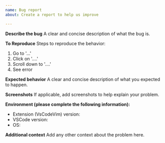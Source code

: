 ```yaml
---
name: Bug report
about: Create a report to help us improve

---
```


**Describe the bug**
A clear and concise description of what the bug is.

**To Reproduce**
Steps to reproduce the behavior:
1. Go to '...'
2. Click on '....'
3. Scroll down to '....'
4. See error

**Expected behavior**
A clear and concise description of what you expected to happen.

**Screenshots**
If applicable, add screenshots to help explain your problem.

**Environment (please complete the following information):**
<!--
Ensure you are on the latest VSCode + VSCodeVim
You can use "Report Issue" by running "Developers: Show Running Extensions" from the Command Pallette to prefill these.
-->
 - Extension (VsCodeVim) version:
 - VSCode version:
 - OS: 

**Additional context**
Add any other context about the problem here.
